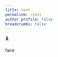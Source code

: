 ```yaml
---
title: test
permalink: /test
author_profile: false
breadcrumbs: false
---
```


🎗️

<span class="material-icons">face</span>
